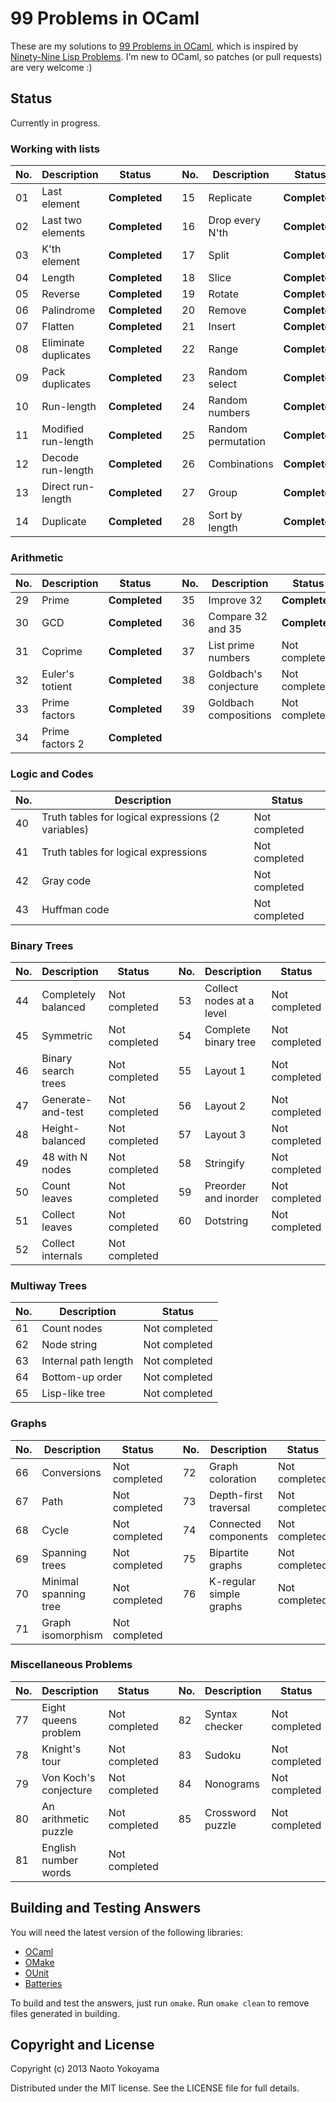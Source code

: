 # 99 Problems in OCaml

These are my solutions to [99 Problems in OCaml], which is inspired by
[Ninety-Nine Lisp Problems].
I'm new to OCaml, so patches (or pull requests) are very welcome :)

[99 Problems in OCaml]: http://ocaml.org/tutorials/99problems.html
[Ninety-Nine Lisp Problems]: http://www.ic.unicamp.br/~meidanis/courses/mc336/2006s2/funcional/L-99_Ninety-Nine_Lisp_Problems.html

## Status

Currently in progress.

### Working with lists

| No. | Description          | Status        |   | No. | Description           | Status        |
|-----|----------------------|---------------|---|-----|-----------------------|---------------|
| 01  | Last element         | **Completed** |   | 15  | Replicate             | **Completed** |
| 02  | Last two elements    | **Completed** |   | 16  | Drop every N'th       | **Completed** |
| 03  | K'th element         | **Completed** |   | 17  | Split                 | **Completed** |
| 04  | Length               | **Completed** |   | 18  | Slice                 | **Completed** |
| 05  | Reverse              | **Completed** |   | 19  | Rotate                | **Completed** |
| 06  | Palindrome           | **Completed** |   | 20  | Remove                | **Completed** |
| 07  | Flatten              | **Completed** |   | 21  | Insert                | **Completed** |
| 08  | Eliminate duplicates | **Completed** |   | 22  | Range                 | **Completed** |
| 09  | Pack duplicates      | **Completed** |   | 23  | Random select         | **Completed** |
| 10  | Run-length           | **Completed** |   | 24  | Random numbers        | **Completed** |
| 11  | Modified run-length  | **Completed** |   | 25  | Random permutation    | **Completed** |
| 12  | Decode run-length    | **Completed** |   | 26  | Combinations          | **Completed** |
| 13  | Direct run-length    | **Completed** |   | 27  | Group                 | **Completed** |
| 14  | Duplicate            | **Completed** |   | 28  | Sort by length        | **Completed** |

### Arithmetic

| No. | Description       | Status        |   | No. | Description             | Status        |
|-----|-------------------|---------------|---|-----|-------------------------|---------------|
| 29  | Prime             | **Completed** |   | 35  | Improve 32              | **Completed** |
| 30  | GCD               | **Completed** |   | 36  | Compare 32 and 35       | **Completed** |
| 31  | Coprime           | **Completed** |   | 37  | List prime numbers      | Not completed |
| 32  | Euler's totient   | **Completed** |   | 38  | Goldbach's conjecture   | Not completed |
| 33  | Prime factors     | **Completed** |   | 39  | Goldbach compositions   | Not completed |
| 34  | Prime factors 2   | **Completed** |

### Logic and Codes

| No. | Description                                        | Status        |
|-----|----------------------------------------------------|---------------|
| 40  | Truth tables for logical expressions (2 variables) | Not completed |
| 41  | Truth tables for logical expressions               | Not completed |
| 42  | Gray code                                          | Not completed |
| 43  | Huffman code                                       | Not completed |

### Binary Trees

| No. | Description         | Status        |   | No. | Description              | Status        |
|-----|---------------------|---------------|---|-----|--------------------------|---------------|
| 44  | Completely balanced | Not completed |   | 53  | Collect nodes at a level | Not completed |
| 45  | Symmetric           | Not completed |   | 54  | Complete binary tree     | Not completed |
| 46  | Binary search trees | Not completed |   | 55  | Layout 1                 | Not completed |
| 47  | Generate-and-test   | Not completed |   | 56  | Layout 2                 | Not completed |
| 48  | Height-balanced     | Not completed |   | 57  | Layout 3                 | Not completed |
| 49  | 48 with N nodes     | Not completed |   | 58  | Stringify                | Not completed |
| 50  | Count leaves        | Not completed |   | 59  | Preorder and inorder     | Not completed |
| 51  | Collect leaves      | Not completed |   | 60  | Dotstring                | Not completed |
| 52  | Collect internals   | Not completed |

### Multiway Trees

| No. | Description          | Status        |
|-----|----------------------|---------------|
| 61  | Count nodes          | Not completed |
| 62  | Node string          | Not completed |
| 63  | Internal path length | Not completed |
| 64  | Bottom-up order      | Not completed |
| 65  | Lisp-like tree       | Not completed |

### Graphs

| No. | Description           | Status        |   | No. | Description             | Status        |
|-----|-----------------------|---------------|---|-----|-------------------------|---------------|
| 66  | Conversions           | Not completed |   | 72  | Graph coloration        | Not completed |
| 67  | Path                  | Not completed |   | 73  | Depth-first traversal   | Not completed |
| 68  | Cycle                 | Not completed |   | 74  | Connected components    | Not completed |
| 69  | Spanning trees        | Not completed |   | 75  | Bipartite graphs        | Not completed |
| 70  | Minimal spanning tree | Not completed |   | 76  | K-regular simple graphs | Not completed |
| 71  | Graph isomorphism     | Not completed |

### Miscellaneous Problems

| No. | Description           | Status        |   | No. | Description      | Status        |
|-----|-----------------------|---------------|---|-----|------------------|---------------|
| 77  | Eight queens problem  | Not completed |   | 82  | Syntax checker   | Not completed |
| 78  | Knight's tour         | Not completed |   | 83  | Sudoku           | Not completed |
| 79  | Von Koch's conjecture | Not completed |   | 84  | Nonograms        | Not completed |
| 80  | An arithmetic puzzle  | Not completed |   | 85  | Crossword puzzle | Not completed |
| 81  | English number words  | Not completed |

## Building and Testing Answers

You will need the latest version of the following libraries:

- [OCaml]
- [OMake]
- [OUnit]
- [Batteries]

[OCaml]: http://caml.inria.fr/ocaml/release.en.html
[OMake]: http://omake.metaprl.org/download.html
[OUnit]: http://ounit.forge.ocamlcore.org/
[Batteries]: https://github.com/ocaml-batteries-team/batteries-included

To build and test the answers, just run `omake`.
Run `omake clean` to remove files generated in building.

## Copyright and License

Copyright (c) 2013 Naoto Yokoyama

Distributed under the MIT license.
See the LICENSE file for full details.
